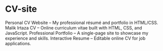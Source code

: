 # CV-site
Personal CV Website – My professional résumé and portfolio in HTML/CSS. Malik Irtaza CV – Online curriculum vitae built with HTML, CSS, and JavaScript.  Professional Portfolio – A single-page site to showcase my experience and skills.  Interactive Resume – Editable online CV for job applications.
